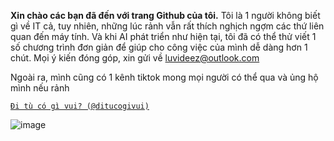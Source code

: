 **Xin chào các bạn đã đến với trang Github của tôi.**
Tôi là 1 người không biết gì về IT cả, tuy nhiên, những lúc rảnh vẫn rất thích nghịch ngợm các thứ liên quan đến máy tính.
Và khi AI phát triển như hiện tại, tôi đã có thể thử viết 1 số chương trình đơn giản để giúp cho công việc của mình dễ dàng hơn 1 chút.
Mọi ý kiến đóng góp, xin gửi về [luvideez@outlook.com](mailto:luvideez@outlook.com)

Ngoài ra, mình cũng có 1 kênh tiktok mong mọi người có thể qua và ủng hộ mình nếu rảnh

[`Đi tù có gì vui? (@ditucogivui)`](https://www.tiktok.com/@ditucogivui)

![image](https://i.imgur.com/ml3LaRJ.png)
